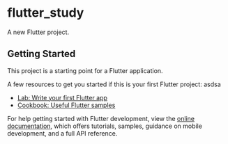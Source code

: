 # flutter_study

A new Flutter project.

## Getting Started

This project is a starting point for a Flutter application.

A few resources to get you started if this is your first Flutter project:
asdsa
- [Lab: Write your first Flutter app](https://docs.flutter.dev/get-started/codelab)
- [Cookbook: Useful Flutter samples](https://docs.flutter.dev/cookbook)

For help getting started with Flutter development, view the
[online documentation](https://docs.flutter.dev/), which offers tutorials,
samples, guidance on mobile development, and a full API reference.
